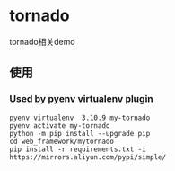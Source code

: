 # tornado

tornado相关demo

## 使用

### Used by pyenv virtualenv plugin

    pyenv virtualenv  3.10.9 my-tornado
    pyenv activate my-tornado
    python -m pip install --upgrade pip
    cd web_framework/mytornado
    pip install -r requirements.txt -i https://mirrors.aliyun.com/pypi/simple/
